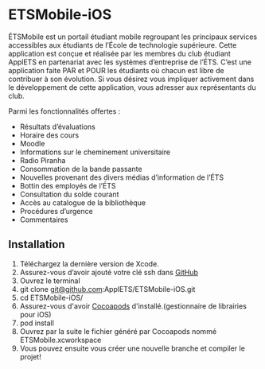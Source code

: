 ETSMobile-iOS
=============
ÉTSMobile est un portail étudiant mobile regroupant les principaux services accessibles aux étudiants de l’École de technologie supérieure. Cette application est conçue et réalisée par les membres du club étudiant ApplETS en partenariat avec les systèmes d’entreprise de l’ÉTS. C’est une application faite PAR et POUR les étudiants où chacun est libre de contribuer à son évolution. Si vous désirez vous impliquer activement dans le développement de cette application, vous adresser aux représentants du club.

Parmi les fonctionnalités offertes :
- Résultats d’évaluations
- Horaire des cours
- Moodle
- Informations sur le cheminement universitaire
- Radio Piranha
- Consommation de la bande passante
- Nouvelles provenant des divers médias d’information de l’ÉTS
- Bottin des employés de l’ÉTS
- Consultation du solde courant
- Accès au catalogue de la bibliothèque
- Procédures d’urgence
- Commentaires

## Installation
1. Téléchargez la dernière version de Xcode.
2. Assurez-vous d’avoir ajouté votre clé ssh dans [GitHub](https://github.com/settings/ssh)
3. Ouvrez le terminal
4. git clone git@github.com:ApplETS/ETSMobile-iOS.git
5. cd ETSMobile-iOS/
6. Assurez-vous d'avoir [Cocoapods](https://guides.cocoapods.org/using/getting-started.html) d'installé.(gestionnaire de librairies pour iOS)
7. pod install
8. Ouvrez par la suite le fichier généré par Cocoapods nommé ETSMobile.xcworkspace
8. Vous pouvez ensuite vous créer une nouvelle branche et compiler le projet!